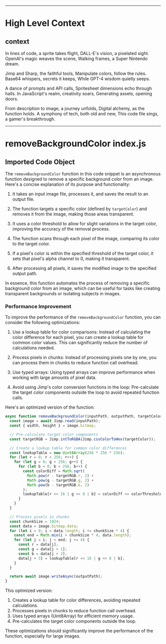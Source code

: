 

  ---
# High Level Context
## context
In lines of code, a sprite takes flight,
DALL-E's vision, a pixelated sight.
OpenAI's magic weaves the scene,
Walking frames, a Super Nintendo dream.

Jimp and Sharp, the faithful tools,
Manipulate colors, follow the rules.
Base64 whispers, secrets it keeps,
While GPT-4 wisdom quietly seeps.

A dance of prompts and API calls,
Spritesheet dimensions echo through halls.
In JavaScript's realm, creativity soars,
Generating assets, opening doors.

From description to image, a journey unfolds,
Digital alchemy, as the function holds.
A symphony of tech, both old and new,
This code file sings, a gamer's breakthrough.


---
# removeBackgroundColor index.js
## Imported Code Object
The `removeBackgroundColor` function in this code snippet is an asynchronous function designed to remove a specific background color from an image. Here's a concise explanation of its purpose and functionality:

1. It takes an input image file, processes it, and saves the result to an output file.

2. The function targets a specific color (defined by `targetColor`) and removes it from the image, making those areas transparent.

3. It uses a color threshold to allow for slight variations in the target color, improving the accuracy of the removal process.

4. The function scans through each pixel of the image, comparing its color to the target color.

5. If a pixel's color is within the specified threshold of the target color, it sets that pixel's alpha channel to 0, making it transparent.

6. After processing all pixels, it saves the modified image to the specified output path.

In essence, this function automates the process of removing a specific background color from an image, which can be useful for tasks like creating transparent backgrounds or isolating subjects in images.

### Performance Improvement

To improve the performance of the `removeBackgroundColor` function, you can consider the following optimizations:

1. Use a lookup table for color comparisons:
   Instead of calculating the color difference for each pixel, you can create a lookup table for common color values. This can significantly reduce the number of calculations needed.

2. Process pixels in chunks:
   Instead of processing pixels one by one, you can process them in chunks to reduce function call overhead.

3. Use typed arrays:
   Using typed arrays can improve performance when working with large amounts of pixel data.

4. Avoid using Jimp's color conversion functions in the loop:
   Pre-calculate the target color components outside the loop to avoid repeated function calls.

Here's an optimized version of the function:

```javascript
async function removeBackgroundColor(inputPath, outputPath, targetColor, colorThreshold = 0, options = {}) {
  const image = await Jimp.read(inputPath);
  const { width, height } = image.bitmap;

  // Pre-calculate target color components
  const targetRGB = Jimp.intToRGBA(Jimp.cssColorToHex(targetColor));

  // Create a lookup table for common color differences
  const lookupTable = new Uint8Array(256 * 256 * 256);
  for (let r = 0; r < 256; r++) {
    for (let g = 0; g < 256; g++) {
      for (let b = 0; b < 256; b++) {
        const colorDiff = Math.sqrt(
          Math.pow(r - targetRGB.r, 2) +
          Math.pow(g - targetRGB.g, 2) +
          Math.pow(b - targetRGB.b, 2)
        );
        lookupTable[r << 16 | g << 8 | b] = colorDiff <= colorThreshold ? 0 : 255;
      }
    }
  }

  // Process pixels in chunks
  const chunkSize = 1024;
  const data = image.bitmap.data;
  for (let i = 0; i < data.length; i += chunkSize * 4) {
    const end = Math.min(i + chunkSize * 4, data.length);
    for (let j = i; j < end; j += 4) {
      const r = data[j];
      const g = data[j + 1];
      const b = data[j + 2];
      data[j + 3] = lookupTable[r << 16 | g << 8 | b];
    }
  }

  return await image.writeAsync(outputPath);
}
```

This optimized version:

1. Creates a lookup table for color differences, avoiding repeated calculations.
2. Processes pixels in chunks to reduce function call overhead.
3. Uses typed arrays (Uint8Array) for efficient memory usage.
4. Pre-calculates the target color components outside the loop.

These optimizations should significantly improve the performance of the function, especially for large images.

  